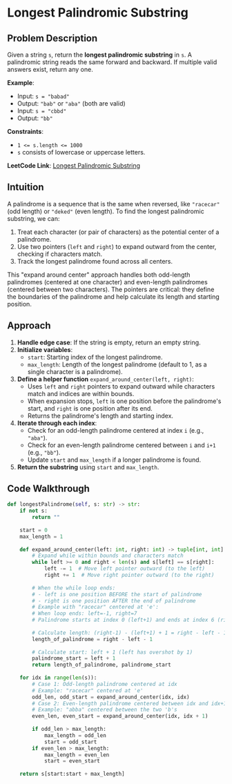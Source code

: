 # Longest Palindromic Substring

## Problem Description
Given a string `s`, return the **longest palindromic substring** in `s`. A palindromic string reads the same forward and backward. If multiple valid answers exist, return any one.

**Example**:
- Input: `s = "babad"`
- Output: `"bab"` or `"aba"` (both are valid)
- Input: `s = "cbbd"`
- Output: `"bb"`

**Constraints**:
- `1 <= s.length <= 1000`
- `s` consists of lowercase or uppercase letters.

**LeetCode Link**: [Longest Palindromic Substring](https://leetcode.com/problems/longest-palindromic-substring)

## Intuition
A palindrome is a sequence that is the same when reversed, like `"racecar"` (odd length) or `"deked"` (even length). To find the longest palindromic substring, we can:
1. Treat each character (or pair of characters) as the potential center of a palindrome.
2. Use two pointers (`left` and `right`) to expand outward from the center, checking if characters match.
3. Track the longest palindrome found across all centers.

This "expand around center" approach handles both odd-length palindromes (centered at one character) and even-length palindromes (centered between two characters). The pointers are critical: they define the boundaries of the palindrome and help calculate its length and starting position.

## Approach
1. **Handle edge case**: If the string is empty, return an empty string.
2. **Initialize variables**:
   - `start`: Starting index of the longest palindrome.
   - `max_length`: Length of the longest palindrome (default to 1, as a single character is a palindrome).
3. **Define a helper function** `expand_around_center(left, right)`:
   - Uses `left` and `right` pointers to expand outward while characters match and indices are within bounds.
   - When expansion stops, `left` is one position before the palindrome's start, and `right` is one position after its end.
   - Returns the palindrome's length and starting index.
4. **Iterate through each index**:
   - Check for an odd-length palindrome centered at index `i` (e.g., `"aba"`).
   - Check for an even-length palindrome centered between `i` and `i+1` (e.g., `"bb"`).
   - Update `start` and `max_length` if a longer palindrome is found.
5. **Return the substring** using `start` and `max_length`.

## Code Walkthrough
```python
def longestPalindrome(self, s: str) -> str:
    if not s:
        return ""
    
    start = 0
    max_length = 1
    
    def expand_around_center(left: int, right: int) -> tuple[int, int]:
        # Expand while within bounds and characters match
        while left >= 0 and right < len(s) and s[left] == s[right]:
            left -= 1  # Move left pointer outward (to the left)
            right += 1  # Move right pointer outward (to the right)
        
        # When the while loop ends:
        # - left is one position BEFORE the start of palindrome
        # - right is one position AFTER the end of palindrome
        # Example with "racecar" centered at 'e':
        # When loop ends: left=-1, right=7
        # Palindrome starts at index 0 (left+1) and ends at index 6 (right-1)
        
        # Calculate length: (right-1) - (left+1) + 1 = right - left - 1
        length_of_palindrome = right - left - 1
        
        # Calculate start: left + 1 (left has overshot by 1)
        palindrome_start = left + 1
        return length_of_palindrome, palindrome_start
    
    for idx in range(len(s)):
        # Case 1: Odd-length palindrome centered at idx
        # Example: "racecar" centered at 'e'
        odd_len, odd_start = expand_around_center(idx, idx)
        # Case 2: Even-length palindrome centered between idx and idx+1
        # Example: "abba" centered between the two 'b's
        even_len, even_start = expand_around_center(idx, idx + 1)
        
        if odd_len > max_length:
            max_length = odd_len
            start = odd_start
        if even_len > max_length:
            max_length = even_len
            start = even_start
    
    return s[start:start + max_length]
